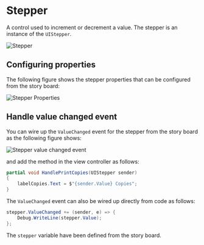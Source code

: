 # Stepper

A control used to increment or decrement a value. The stepper is an instance of the `UIStepper`.

![Stepper][1]

## Configuring properties

The following figure shows the stepper properties that can be configured from the story board:

![Stepper Properties][2]

## Handle value changed event

You can wire up the `ValueChanged` event for the stepper from the story board as the following figure shows:

![Stepper value changed event][3]

and add the method in the view controller as follows:

```csharp
partial void HandlePrintCopies(UIStepper sender)
{
    labelCopies.Text = $"{sender.Value} Copies";
}
```

The `ValueChanged` event can also be wired up directly from code as follows:

```csharp
stepper.ValueChanged += (sender, e) => {
    Debug.WriteLine(stepper.Value);
};
```

The `stepper` variable have been defined from the story board.

[1]: /images/stepper.png
[2]: /images/stepper-properties.png
[3]: /images/stepper-value-changed-event.png
